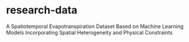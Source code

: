 # research-data
A Spatiotemporal Evapotranspiration Dataset Based on Machine Learning Models Incorporating Spatial Heterogeneity and Physical Constraints

